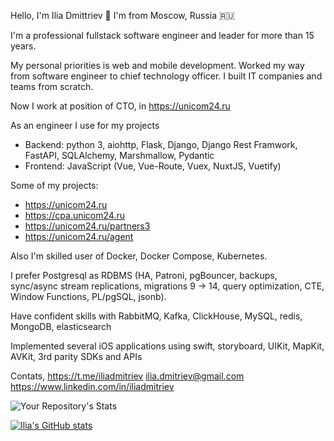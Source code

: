 Hello, I'm Ilia Dmittriev 👋 
I'm from Moscow, Russia 🇷🇺

I'm a professional fullstack software engineer and leader for more than 15 years.

My personal priorities is web and mobile development.
Worked my way from software engineer to chief technology officer.
I built IT companies and teams from scratch.

Now I work at position of CTO, in https://unicom24.ru

As an engineer I use for my projects
* Backend: python 3, aiohttp, Flask, Django, Django Rest Framwork, FastAPI, SQLAlchemy, Marshmallow, Pydantic
* Frontend: JavaScript (Vue, Vue-Route, Vuex, NuxtJS, Vuetify)

Some of my projects:
* https://unicom24.ru
* https://cpa.unicom24.ru
* https://unicom24.ru/partners3
* https://unicom24.ru/agent

Also I'm skilled user of Docker, Docker Compose, Kubernetes.

I prefer Postgresql as RDBMS (HA, Patroni, pgBouncer, backups, sync/async stream replications, migrations 9 -> 14, query optimization, CTE, Window Functions, PL/pgSQL, jsonb).

Have confident skills with RabbitMQ, Kafka, ClickHouse, MySQL, redis, MongoDB, elasticsearch

Implemented several iOS applications using swift, storyboard, UIKit, MapKit, AVKit, 3rd parity SDKs and APIs

Contats,
https://t.me/iliadmitriev
ilia.dmitriev@gmail.com
https://www.linkedin.com/in/iliadmitriev

![Your Repository's Stats](https://github-readme-stats.vercel.app/api/top-langs/?username=iliadmitriev&theme=blue-green)

[![Ilia's GitHub stats](https://github-readme-stats.vercel.app/api?username=iliadmitriev&theme=blue-green)](https://github.com/iliadmitriev)

